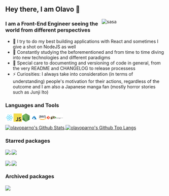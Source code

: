 ## Hey there, I am Olavo 👋

<img align="right" width="200" alt="sasa" src="https://github.com/olavoparno/olavoparno/raw/master/octocat.png" />

### I am a Front-End Engineer seeing the world from different perspectives

- 🔭 I try to do my best building applications with React and sometimes I give a shot on NodeJS as well
- 🌱 Constantly studying the beforementioned and from time to time diving into new technologies and different paradigms
- 📝 Special care to documenting and versioning of code in general, from the very README and CHANGELOG to release processess
- ⚡ Curiosities: I always take into consideration (in terms of understanding) people's motivation for their actions, regardless of the outcome and I am also a Japanese manga fan (mostly horror stories such as Junji Ito)

### Languages and Tools
<img align="left" alt="react" width="26px" src="https://raw.githubusercontent.com/github/explore/80688e429a7d4ef2fca1e82350fe8e3517d3494d/topics/react/react.png"/>
<img align="left" alt="javascript" width="26px" src="https://raw.githubusercontent.com/github/explore/80688e429a7d4ef2fca1e82350fe8e3517d3494d/topics/javascript/javascript.png" />
<img align="left" alt="nodejs" width="26px" src="https://raw.githubusercontent.com/github/explore/80688e429a7d4ef2fca1e82350fe8e3517d3494d/topics/nodejs/nodejs.png" /><img align="left" alt="azure" width="26px" src="https://raw.githubusercontent.com/github/explore/80688e429a7d4ef2fca1e82350fe8e3517d3494d/topics/azure/azure.png" /><img align="left" alt="aws" width="26px" src="https://raw.githubusercontent.com/github/explore/80688e429a7d4ef2fca1e82350fe8e3517d3494d/topics/aws/aws.png" />
<img align="left" alt="git" width="26px" src="https://raw.githubusercontent.com/github/explore/80688e429a7d4ef2fca1e82350fe8e3517d3494d/topics/git/git.png" /><img align="left" alt="mongo" width="26px" src="https://raw.githubusercontent.com/github/explore/80688e429a7d4ef2fca1e82350fe8e3517d3494d/topics/mongodb/mongodb.png" />

<br />
<br />

<a href="https://github-readme-stats.vercel.app/api?username=olavoparno&show_icons=true&hide_border=true&count_private=true">
  <img align="center" alt="olavoparno's Github Stats" src="https://github-readme-stats.vercel.app/api?username=olavoparno&show_icons=true&hide_border=true&count_private=true" />
</a>
<a href="https://github-readme-stats.vercel.app/api/top-langs/?username=olavoparno&layout=compact">
  <img align="center" alt="olavoparno's Github Top Langs" src="https://github-readme-stats.vercel.app/api/top-langs/?username=olavoparno&layout=compact" />
</a>

### Starred packages

<a href="https://github.com/olavoparno/istanbul-badges-readme">
  <img align="center" src="https://github-readme-stats.vercel.app/api/pin/?username=olavoparno&repo=istanbul-badges-readme" />
</a>
<a href="https://github.com/olavoparno/translate-serverless-now">
  <img align="center" src="https://github-readme-stats.vercel.app/api/pin/?username=olavoparno&repo=translate-serverless-now" />
</a>

<br />
<br />

<a href="https://github.com/olavoparno/react-use-scripts">
  <img align="center" src="https://github-readme-stats.vercel.app/api/pin/?username=olavoparno&repo=react-use-scripts" />
</a>
<a href="https://github.com/olavoparno/react-use-hotjar">
  <img align="center" src="https://github-readme-stats.vercel.app/api/pin/?username=olavoparno&repo=react-use-hotjar" />
</a>

### Archived packages

<a href="https://github.com/olavoparno/jest-badges-readme">
  <img align="center" src="https://github-readme-stats.vercel.app/api/pin/?username=olavoparno&repo=jest-badges-readme" />
</a>

